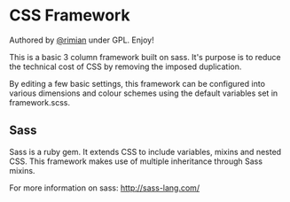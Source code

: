 CSS Framework
===========================

Authored by [@rimian](http://twitter.com/rimian) under GPL. Enjoy!

This is a basic 3 column framework built on sass. It's purpose is to reduce
the technical cost of CSS by removing the imposed duplication. 

By editing a few basic settings, this framework can be configured into various dimensions
and colour schemes using the default variables set in framework.scss.

Sass
----------------------

Sass is a ruby gem. It extends CSS to include variables, mixins and nested CSS.
This framework makes use of multiple inheritance through Sass mixins.

For more information on sass: http://sass-lang.com/

